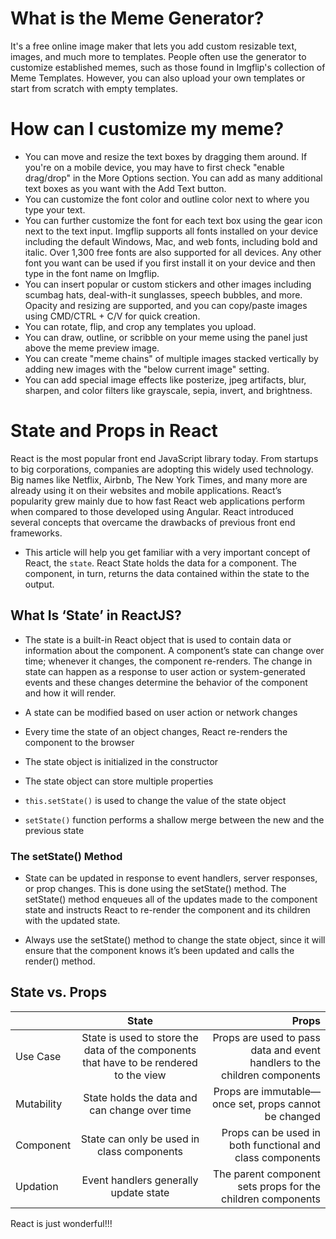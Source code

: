 # What is the Meme Generator?
It's a free online image maker that lets you add custom resizable text, images, and much more to templates. People often use the generator to customize established memes, such as those found in Imgflip's collection of Meme Templates. However, you can also upload your own templates or start from scratch with empty templates.

# How can I customize my meme?
* You can move and resize the text boxes by dragging them around. If you're on a mobile device, you may have to first check "enable drag/drop" in the More Options section. You can add as many additional text boxes as you want with the Add Text button.
* You can customize the font color and outline color next to where you type your text.
* You can further customize the font for each text box using the gear icon next to the text input. Imgflip supports all fonts installed on your device including the default Windows, Mac, and web fonts, including bold and italic. Over 1,300 free fonts are also supported for all devices. Any other font you want can be used if you first install it on your device and then type in the font name on Imgflip.
* You can insert popular or custom stickers and other images including scumbag hats, deal-with-it sunglasses, speech bubbles, and more. Opacity and resizing are supported, and you can copy/paste images using CMD/CTRL + C/V for quick creation.
* You can rotate, flip, and crop any templates you upload.
* You can draw, outline, or scribble on your meme using the panel just above the meme preview image.
* You can create "meme chains" of multiple images stacked vertically by adding new images with the "below current image" setting.
* You can add special image effects like posterize, jpeg artifacts, blur, sharpen, and color filters like grayscale, sepia, invert, and brightness.

# State and Props in React
React is the most popular front end JavaScript library today. From startups to big corporations, companies are adopting this widely used technology. Big names like Netflix, Airbnb, The New York Times, and many more are already using it on their websites and mobile applications. React’s popularity grew mainly due to how fast React web applications perform when compared to those developed using Angular. React introduced several concepts that overcame the drawbacks of previous front end frameworks.

* This article will help you get familiar with a very important concept of React, the `state`. React State holds the data for a component. The component, in turn, returns the data contained within the state to the output.

## What Is ‘State’ in ReactJS?
* The state is a built-in React object that is used to contain data or information about the component. A component’s state can change over time; whenever it changes, the component re-renders. The change in state can happen as a response to user action or system-generated events and these changes determine the behavior of the component and how it will render. 

* A state can be modified based on user action or network changes
* Every time the state of an object changes, React re-renders the component to the browser
* The state object is initialized in the constructor
* The state object can store multiple properties
* `this.setState()` is used to change the value of the state object
* `setState()` function performs a shallow merge between the new and the previous state

### The setState() Method
* State can be updated in response to event handlers, server responses, or prop changes. This is done using the setState() method. The setState() method enqueues all of the updates made to the component state and instructs React to re-render the component and its children with the updated state.

* Always use the setState() method to change the state object, since it will ensure that the component knows it’s been updated and calls the render() method.

## State vs. Props

| | State | Props |
| :---         |     :---:      |          ---: |
| Use Case	   | State is used to store the data of the components that have to be rendered to the view     | Props are used to pass data and event handlers to the children components    |
| Mutability     | State holds the data and can change over time      | Props are immutable—once set, props cannot be changed     |
|Component  |State can only be used in class components |  Props can be used in both functional and class components|
|Updation  |Event handlers generally update state   |   The parent component sets props for the children components  |

React is just wonderful!!!

